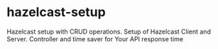 # hazelcast-setup
Hazelcast setup with CRUD operations.
Setup of Hazelcast Client and Server.
Controller and time saver for Your API response time
